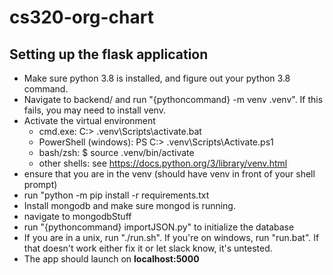 # cs320-org-chart

## Setting up the flask application

* Make sure python 3.8 is installed, and figure out your python 3.8 command.
* Navigate to backend/ and run "{pythoncommand} -m venv .venv". If this fails, you may need to install venv.
* Activate the virtual environment
    - cmd.exe: C:\> .venv\Scripts\activate.bat
    - PowerShell (windows): PS C:\> .venv\Scripts\Activate.ps1
    - bash/zsh: $ source .venv/bin/activate
    - other shells: see https://docs.python.org/3/library/venv.html
* ensure that you are in the venv (should have venv in front of your shell prompt)
* run "python -m pip install -r requirements.txt
* Install mongodb and make sure mongod is running.
* navigate to mongodbStuff
* run "{pythoncommand} importJSON.py" to initialize the database
* If you are in a unix, run "./run.sh". If you're on windows, run "run.bat". If that doesn't work either fix it or let slack know, it's untested.
* The app should launch on **localhost:5000**

